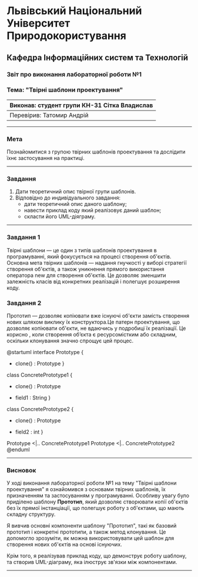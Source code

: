 
# Львівський Національний Університет Природокористування
## Кафедра Інформаційних систем та Технологій

### Звіт про виконання лабораторної роботи №1
### Тема: "Твірні шаблони проектування"

| Виконав: студент групи КН-31 Сітка Владислав |  
| ------------------------------------------ |  
| Перевірив: Татомир Андрій                  |  

---

### Мета
Познайомитися з групою твірних шаблонів проектування та дослідити їхнє застосування на практиці.

---

### Завдання

1. Дати теоретичний опис твірної групи шаблонів.
2. Відповідно до индивідуального завдання:
    - дати теоретичний опис даного шаблону;
    - навести приклад коду який реалізовує даний шаблон;
    - скласти його UML-діяграму.

---

### Завдання 1

Твірні шаблони  — це один з типів шаблонів проектування в програмуванні, який фокусується на процесі створення об'єктів. Основна мета твірних шаблонів — надання гнучкості у виборі стратегії створення об'єктів, а також уникнення прямого використання оператора new для створення об'єктів. Це дозволяє зменшити залежність класів від конкретних реалізацій і полегшує розширення коду.

### Завдання 2

Прототип — дозволяє копіювати вже існуючі об'єкти замість створення нових шляхом виклику їх конструктора.Це патерн проектування, що дозволяє копіювати об'єкти, не вдаючись у подробиці їх реалізації. Це корисно , коли створення об’єкта є ресурсомістким або складним, оскільки клонування значно спрощує цей процес.

@startuml
interface Prototype {
  + clone() : Prototype
}

class ConcretePrototype1 {
  + clone() : Prototype
  - field1 : String
}

class ConcretePrototype2 {
  + clone() : Prototype
  - field2 : int
}

Prototype <|.. ConcretePrototype1
Prototype <|.. ConcretePrototype2
@enduml


---

### Висновок

У ході виконання лабораторної роботи №1 на тему "Твірні шаблони проектування" я ознайомився з основами твірних шаблонів, їх призначенням та застосуванням у програмуванні. Особливу увагу було приділено шаблону **Прототип**, який дозволяє створювати копії об'єктів без їх прямої інстанціації, що полегшує роботу з об'єктами, що мають складну структуру.

Я вивчив основні компоненти шаблону "Прототип", такі як базовий прототип і конкретні прототипи, а також метод клонування. Це допомогло зрозуміти, як можна використовувати цей шаблон для створення нових об'єктів на основі існуючих.

Крім того, я реалізував приклад коду, що демонструє роботу шаблону, та створив UML-діаграму, яка ілюструє зв'язки між компонентами.

---


